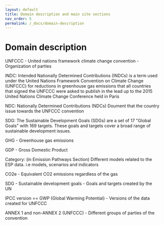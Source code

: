 ```yaml
---
layout: default
title: Domain description and main site sections
nav_order: 5
permalink: /_docs/domain-description
---
```


# Domain description

UNFCCC - United nations framework climate change convention - Organization of parties

INDC: Intended Nationally Determined Contributions (INDCs) is a term used under the United Nations Framework Convention on Climate Change (UNFCCC) for reductions in greenhouse gas emissions that all countries that signed the UNFCCC were asked to publish in the lead up to the 2015 United Nations Climate Change Conference held in Paris

NDC: Nationally Determined Contributions (NDCs) Doument that the country issue towards the UNFCCC convention

SDG: The Sustainable Development Goals (SDGs) are a set of 17 "Global Goals" with 169 targets. These goals and targets cover a broad range of sustainable development issues.

GHG - Greenhouse gas emissions

GDP - Gross Domestic Product

Category: (in Emission Pathways Section) Different models related to the ESP data. i.e models, scenarios and indicators

CO2e - Equivalent CO2 emissions regardless of the gas

SDG - Sustainable development goals - Goals and targets created by the UN

IPCC version == GWP (Global Warming Potential) - Versions of the data created for UNFCCC

ANNEX 1 and non-ANNEX 2 (UNFCCC) - Different groups of parties of the convention

